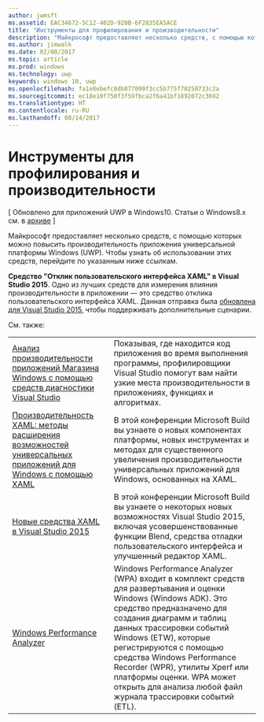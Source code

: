 ```yaml
---
author: jwmsft
ms.assetid: EAC34672-5C12-402D-920B-6F2835EA5ACE
title: "Инструменты для профилирования и производительности"
description: "Майкрософт предоставляет несколько средств, с помощью которых можно повысить производительность приложения универсальной платформы Windows (UWP)."
ms.author: jimwalk
ms.date: 02/08/2017
ms.topic: article
ms.prod: windows
ms.technology: uwp
keywords: windows 10, uwp
ms.openlocfilehash: fa1e8ebefc8db877099f3cc5b775f70250733c2a
ms.sourcegitcommit: ec18e10f750f3f59fbca2f6a41bf1892072c3692
ms.translationtype: HT
ms.contentlocale: ru-RU
ms.lasthandoff: 08/14/2017
---
```

# <a name="tools-for-profiling-and-performance"></a>Инструменты для профилирования и производительности

\[ Обновлено для приложений UWP в Windows10. Статьи о Windows8.x см. в [архиве](http://go.microsoft.com/fwlink/p/?linkid=619132) \]

Майкрософт предоставляет несколько средств, с помощью которых можно повысить производительность приложения универсальной платформы Windows (UWP). Чтобы узнать об использовании этих средств, перейдите по указанным ниже ссылкам.

**Средство "Отклик пользовательского интерфейса XAML" в Visual Studio 2015**. Одно из лучших средств для измерения влияния производительности в приложении — это средство отклика пользовательского интерфейса XAML. Данная отправка была [обновлена для Visual Studio 2015](http://blogs.msdn.com/b/wpf/archive/2015/01/14/new-ui-performance-analysis-tool-for-wpf-applications.aspx), чтобы поддерживать дополнительные сценарии.

См. также:

|           |             |
|-----------|-------------|
| [Анализ производительности приложений Магазина Windows с помощью средств диагностики Visual Studio](https://msdn.microsoft.com/library/windows/apps/xaml/hh696636.aspx) | Показывая, где находится код приложения во время выполнения программы, профилировщики Visual Studio помогут вам найти узкие места производительности в приложениях, функциях и алгоритмах. |
| [Производительность XAML: методы расширения возможностей универсальных приложений для Windows с помощью XAML](https://channel9.msdn.com/Events/Build/2015/3-698) | В этой конференции Microsoft Build вы узнаете о новых компонентах платформы, новых инструментах и методах для существенного увеличения производительности универсальных приложений для Windows, основанных на XAML. |
| [Новые средства XAML в Visual Studio 2015](https://channel9.msdn.com/Events/Build/2015/2-697) | В этой конференции Microsoft Build вы узнаете о некоторых новых возможностях Visual Studio 2015, включая усовершенствованные функции Blend, средства отладки пользовательского интерфейса и улучшенный редактор XAML. |
| [Windows Performance Analyzer](https://msdn.microsoft.com/library/windows/apps/xaml/hh448170.aspx) | Windows Performance Analyzer (WPA) входит в комплект средств для развертывания и оценки Windows (Windows ADK). Это средство предназначено для создания диаграмм и таблиц данных трассировки событий Windows (ETW), которые регистрируются с помощью средства Windows Performance Recorder (WPR), утилиты Xperf или платформы оценки. WPA может открыть для анализа любой файл журнала трассировки событий (ETL). |

 

